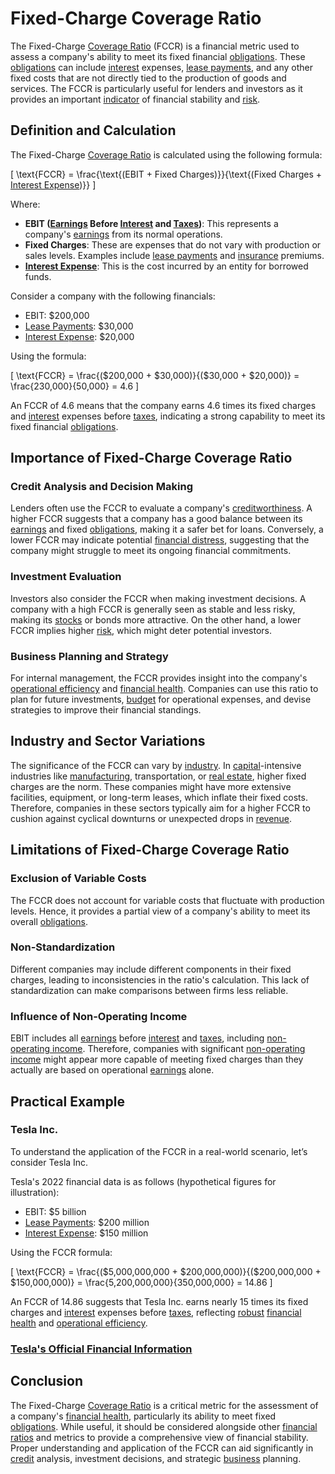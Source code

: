 # Fixed-Charge Coverage Ratio

The Fixed-Charge [Coverage Ratio](../c/coverage_ratio.md) (FCCR) is a financial metric used to assess a company's ability to meet its fixed financial [obligations](../o/obligation.md). These [obligations](../o/obligation.md) can include [interest](../i/interest.md) expenses, [lease payments](../l/lease_payments.md), and any other fixed costs that are not directly tied to the production of goods and services. The FCCR is particularly useful for lenders and investors as it provides an important [indicator](../i/indicator.md) of financial stability and [risk](../r/risk.md).

## Definition and Calculation

The Fixed-Charge [Coverage Ratio](../c/coverage_ratio.md) is calculated using the following formula:

\[ \text{FCCR} = \frac{\text{(EBIT + Fixed Charges)}}{\text{(Fixed Charges + [Interest Expense](../i/interest_expense.md))}} \]

Where:

- **EBIT ([Earnings](../e/earnings.md) Before [Interest](../i/interest.md) and [Taxes](../t/taxes.md))**: This represents a company's [earnings](../e/earnings.md) from its normal operations.
- **Fixed Charges**: These are expenses that do not vary with production or sales levels. Examples include [lease payments](../l/lease_payments.md) and [insurance](../i/insurance.md) premiums.
- **[Interest Expense](../i/interest_expense.md)**: This is the cost incurred by an entity for borrowed funds.

Consider a company with the following financials:

- EBIT: $200,000
- [Lease Payments](../l/lease_payments.md): $30,000
- [Interest Expense](../i/interest_expense.md): $20,000

Using the formula:

\[ \text{FCCR} = \frac{($200,000 + $30,000)}{($30,000 + $20,000)} = \frac{230,000}{50,000} = 4.6 \]

An FCCR of 4.6 means that the company earns 4.6 times its fixed charges and [interest](../i/interest.md) expenses before [taxes](../t/taxes.md), indicating a strong capability to meet its fixed financial [obligations](../o/obligation.md).

## Importance of Fixed-Charge Coverage Ratio

### Credit Analysis and Decision Making

Lenders often use the FCCR to evaluate a company's [creditworthiness](../c/creditworthiness.md). A higher FCCR suggests that a company has a good balance between its [earnings](../e/earnings.md) and fixed [obligations](../o/obligation.md), making it a safer bet for loans. Conversely, a lower FCCR may indicate potential [financial distress](../f/financial_distress.md), suggesting that the company might struggle to meet its ongoing financial commitments.

### Investment Evaluation

Investors also consider the FCCR when making investment decisions. A company with a high FCCR is generally seen as stable and less risky, making its [stocks](../s/stock.md) or bonds more attractive. On the other hand, a lower FCCR implies higher [risk](../r/risk.md), which might deter potential investors.

### Business Planning and Strategy

For internal management, the FCCR provides insight into the company's [operational efficiency](../o/operational_efficiency_in_trading.md) and [financial health](../f/financial_health.md). Companies can use this ratio to plan for future investments, [budget](../b/budget.md) for operational expenses, and devise strategies to improve their financial standings.

## Industry and Sector Variations

The significance of the FCCR can vary by [industry](../i/industry.md). In [capital](../c/capital.md)-intensive industries like [manufacturing](../m/manufacturing.md), transportation, or [real estate](../r/real_estate.md), higher fixed charges are the norm. These companies might have more extensive facilities, equipment, or long-term leases, which inflate their fixed costs. Therefore, companies in these sectors typically aim for a higher FCCR to cushion against cyclical downturns or unexpected drops in [revenue](../r/revenue.md).

## Limitations of Fixed-Charge Coverage Ratio

### Exclusion of Variable Costs

The FCCR does not account for variable costs that fluctuate with production levels. Hence, it provides a partial view of a company's ability to meet its overall [obligations](../o/obligation.md).

### Non-Standardization

Different companies may include different components in their fixed charges, leading to inconsistencies in the ratio's calculation. This lack of standardization can make comparisons between firms less reliable.

### Influence of Non-Operating Income

EBIT includes all [earnings](../e/earnings.md) before [interest](../i/interest.md) and [taxes](../t/taxes.md), including [non-operating income](../n/non-operating_income.md). Therefore, companies with significant [non-operating income](../n/non-operating_income.md) might appear more capable of meeting fixed charges than they actually are based on operational [earnings](../e/earnings.md) alone.

## Practical Example

### Tesla Inc.

To understand the application of the FCCR in a real-world scenario, let’s consider Tesla Inc. 

Tesla's 2022 financial data is as follows (hypothetical figures for illustration):

- EBIT: $5 billion
- [Lease Payments](../l/lease_payments.md): $200 million
- [Interest Expense](../i/interest_expense.md): $150 million

Using the FCCR formula:

\[ \text{FCCR} = \frac{($5,000,000,000 + $200,000,000)}{($200,000,000 + $150,000,000)} = \frac{5,200,000,000}{350,000,000} = 14.86 \]

An FCCR of 14.86 suggests that Tesla Inc. earns nearly 15 times its fixed charges and [interest](../i/interest.md) expenses before [taxes](../t/taxes.md), reflecting [robust](../r/robust.md) [financial health](../f/financial_health.md) and [operational efficiency](../o/operational_efficiency_in_trading.md).

### [Tesla's Official Financial Information](https://ir.tesla.com/financial-information)

## Conclusion

The Fixed-Charge [Coverage Ratio](../c/coverage_ratio.md) is a critical metric for the assessment of a company's [financial health](../f/financial_health.md), particularly its ability to meet fixed [obligations](../o/obligation.md). While useful, it should be considered alongside other [financial ratios](../f/financial_ratios.md) and metrics to provide a comprehensive view of financial stability. Proper understanding and application of the FCCR can aid significantly in [credit](../c/credit.md) analysis, investment decisions, and strategic [business](../b/business.md) planning.